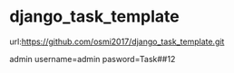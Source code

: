 # django_task_template

url:https://github.com/osmi2017/django_task_template.git

admin username=admin
pasword=Task##12
 
